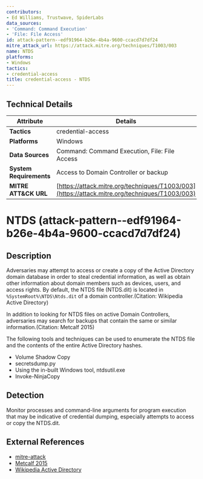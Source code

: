 ```yaml
---
contributors:
- Ed Williams, Trustwave, SpiderLabs
data_sources:
- 'Command: Command Execution'
- 'File: File Access'
id: attack-pattern--edf91964-b26e-4b4a-9600-ccacd7d7df24
mitre_attack_url: https://attack.mitre.org/techniques/T1003/003
name: NTDS
platforms:
- Windows
tactics:
- credential-access
title: credential-access - NTDS
---
```


## Technical Details

| Attribute | Details |
|-----------|----------|
| **Tactics** | credential-access |
| **Platforms** | Windows |
| **Data Sources** | Command: Command Execution, File: File Access |
| **System Requirements** | Access to Domain Controller or backup |
| **MITRE ATT&CK URL** | [https://attack.mitre.org/techniques/T1003/003](https://attack.mitre.org/techniques/T1003/003) |

# NTDS (attack-pattern--edf91964-b26e-4b4a-9600-ccacd7d7df24)

## Description
Adversaries may attempt to access or create a copy of the Active Directory domain database in order to steal credential information, as well as obtain other information about domain members such as devices, users, and access rights. By default, the NTDS file (NTDS.dit) is located in <code>%SystemRoot%\NTDS\Ntds.dit</code> of a domain controller.(Citation: Wikipedia Active Directory)

In addition to looking for NTDS files on active Domain Controllers, adversaries may search for backups that contain the same or similar information.(Citation: Metcalf 2015)

The following tools and techniques can be used to enumerate the NTDS file and the contents of the entire Active Directory hashes.

* Volume Shadow Copy
* secretsdump.py
* Using the in-built Windows tool, ntdsutil.exe
* Invoke-NinjaCopy


## Detection
Monitor processes and command-line arguments for program execution that may be indicative of credential dumping, especially attempts to access or copy the NTDS.dit.

## External References
- [mitre-attack](https://attack.mitre.org/techniques/T1003/003)
- [Metcalf 2015](http://adsecurity.org/?p=1275)
- [Wikipedia Active Directory](https://en.wikipedia.org/wiki/Active_Directory)
